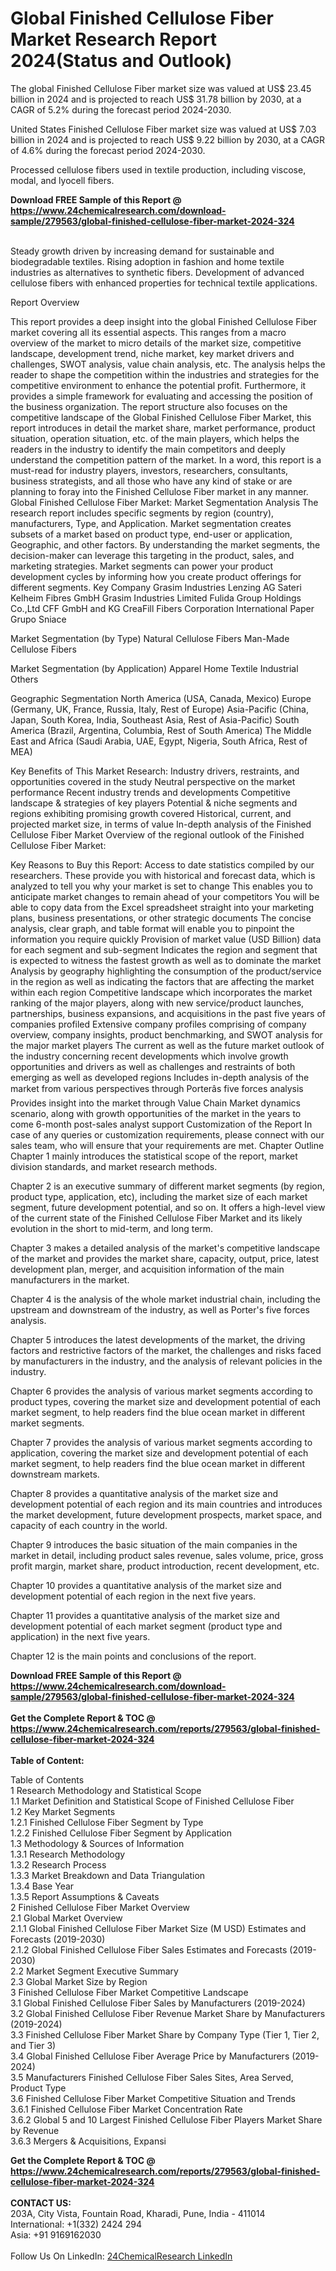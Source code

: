 <h1>Global Finished Cellulose Fiber Market Research Report 2024(Status and Outlook)</h1><p>The global Finished Cellulose Fiber market size was valued at US$ 23.45 billion in 2024 and is projected to reach US$ 31.78 billion by 2030, at a CAGR of 5.2% during the forecast period 2024-2030.</p><p>
United States Finished Cellulose Fiber market size was valued at US$ 7.03 billion in 2024 and is projected to reach US$ 9.22 billion by 2030, at a CAGR of 4.6% during the forecast period 2024-2030.</p><p>
Processed cellulose fibers used in textile production, including viscose, modal, and lyocell fibers.</p><div><b>Download FREE Sample of this Report @ 
            <a href="https://www.24chemicalresearch.com/download-sample/279563/global-finished-cellulose-fiber-market-2024-324">
            https://www.24chemicalresearch.com/download-sample/279563/global-finished-cellulose-fiber-market-2024-324</a></b></div><br><p>
Steady growth driven by increasing demand for sustainable and biodegradable textiles. Rising adoption in fashion and home textile industries as alternatives to synthetic fibers. Development of advanced cellulose fibers with enhanced properties for technical textile applications.</p><p>
Report Overview</p><p>
 This report provides a deep insight into the global Finished Cellulose Fiber market covering all its essential aspects. This ranges from a macro overview of the market to micro details of the market size, competitive landscape, development trend, niche market, key market drivers and challenges, SWOT analysis, value chain analysis, etc.
 The analysis helps the reader to shape the competition within the industries and strategies for the competitive environment to enhance the potential profit. Furthermore, it provides a simple framework for evaluating and accessing the position of the business organization. The report structure also focuses on the competitive landscape of the Global Finished Cellulose Fiber Market, this report introduces in detail the market share, market performance, product situation, operation situation, etc. of the main players, which helps the readers in the industry to identify the main competitors and deeply understand the competition pattern of the market.
 In a word, this report is a must-read for industry players, investors, researchers, consultants, business strategists, and all those who have any kind of stake or are planning to foray into the Finished Cellulose Fiber market in any manner.
 Global Finished Cellulose Fiber Market: Market Segmentation Analysis
 The research report includes specific segments by region (country), manufacturers, Type, and Application. Market segmentation creates subsets of a market based on product type, end-user or application, Geographic, and other factors. By understanding the market segments, the decision-maker can leverage this targeting in the product, sales, and marketing strategies. Market segments can power your product development cycles by informing how you create product offerings for different segments.
 Key Company
 Grasim Industries
 Lenzing AG
 Sateri
 Kelheim Fibres GmbH
 Grasim Industries Limited
 Fulida Group Holdings Co.,Ltd
 CFF GmbH and KG
 CreaFill Fibers Corporation
 International Paper
 Grupo Sniace</p><p>
 Market Segmentation (by Type)
 Natural Cellulose Fibers
 Man-Made Cellulose Fibers</p><p>
 Market Segmentation (by Application)
 Apparel
 Home Textile
 Industrial
 Others</p><p>
 Geographic Segmentation
North America (USA, Canada, Mexico)
Europe (Germany, UK, France, Russia, Italy, Rest of Europe)
Asia-Pacific (China, Japan, South Korea, India, Southeast Asia, Rest of Asia-Pacific)
South America (Brazil, Argentina, Columbia, Rest of South America)
The Middle East and Africa (Saudi Arabia, UAE, Egypt, Nigeria, South Africa, Rest of MEA)</p><p>
 Key Benefits of This Market Research:
Industry drivers, restraints, and opportunities covered in the study
Neutral perspective on the market performance
Recent industry trends and developments
Competitive landscape &amp; strategies of key players
Potential &amp; niche segments and regions exhibiting promising growth covered
Historical, current, and projected market size, in terms of value
In-depth analysis of the Finished Cellulose Fiber Market
Overview of the regional outlook of the Finished Cellulose Fiber Market:</p><p>
 Key Reasons to Buy this Report:
Access to date statistics compiled by our researchers. These provide you with historical and forecast data, which is analyzed to tell you why your market is set to change
This enables you to anticipate market changes to remain ahead of your competitors
You will be able to copy data from the Excel spreadsheet straight into your marketing plans, business presentations, or other strategic documents
The concise analysis, clear graph, and table format will enable you to pinpoint the information you require quickly
Provision of market value (USD Billion) data for each segment and sub-segment
Indicates the region and segment that is expected to witness the fastest growth as well as to dominate the market
Analysis by geography highlighting the consumption of the product/service in the region as well as indicating the factors that are affecting the market within each region
Competitive landscape which incorporates the market ranking of the major players, along with new service/product launches, partnerships, business expansions, and acquisitions in the past five years of companies profiled
Extensive company profiles comprising of company overview, company insights, product benchmarking, and SWOT analysis for the major market players
The current as well as the future market outlook of the industry concerning recent developments which involve growth opportunities and drivers as well as challenges and restraints of both emerging as well as developed regions
Includes in-depth analysis of the market from various perspectives through Porterâs five forces analysis
Provides insight into the market through Value Chain
Market dynamics scenario, along with growth opportunities of the market in the years to come
6-month post-sales analyst support
 Customization of the Report
 In case of any queries or customization requirements, please connect with our sales team, who will ensure that your requirements are met.
 Chapter Outline
 Chapter 1 mainly introduces the statistical scope of the report, market division standards, and market research methods.</p><p>
 Chapter 2 is an executive summary of different market segments (by region, product type, application, etc), including the market size of each market segment, future development potential, and so on. It offers a high-level view of the current state of the Finished Cellulose Fiber Market and its likely evolution in the short to mid-term, and long term.</p><p>
 Chapter 3 makes a detailed analysis of the market's competitive landscape of the market and provides the market share, capacity, output, price, latest development plan, merger, and acquisition information of the main manufacturers in the market.</p><p>
 Chapter 4 is the analysis of the whole market industrial chain, including the upstream and downstream of the industry, as well as Porter's five forces analysis.</p><p>
 Chapter 5 introduces the latest developments of the market, the driving factors and restrictive factors of the market, the challenges and risks faced by manufacturers in the industry, and the analysis of relevant policies in the industry.</p><p>
 Chapter 6 provides the analysis of various market segments according to product types, covering the market size and development potential of each market segment, to help readers find the blue ocean market in different market segments.</p><p>
 Chapter 7 provides the analysis of various market segments according to application, covering the market size and development potential of each market segment, to help readers find the blue ocean market in different downstream markets.</p><p>
 Chapter 8 provides a quantitative analysis of the market size and development potential of each region and its main countries and introduces the market development, future development prospects, market space, and capacity of each country in the world.</p><p>
 Chapter 9 introduces the basic situation of the main companies in the market in detail, including product sales revenue, sales volume, price, gross profit margin, market share, product introduction, recent development, etc.</p><p>
 Chapter 10 provides a quantitative analysis of the market size and development potential of each region in the next five years.</p><p>
 Chapter 11 provides a quantitative analysis of the market size and development potential of each market segment (product type and application) in the next five years.</p><p>
 Chapter 12 is the main points and conclusions of the report.</p><div><b>Download FREE Sample of this Report @ 
            <a href="https://www.24chemicalresearch.com/download-sample/279563/global-finished-cellulose-fiber-market-2024-324">
            https://www.24chemicalresearch.com/download-sample/279563/global-finished-cellulose-fiber-market-2024-324</a></b></div><br><div><b>Get the Complete Report & TOC @ 
            <a href="https://www.24chemicalresearch.com/reports/279563/global-finished-cellulose-fiber-market-2024-324">
            https://www.24chemicalresearch.com/reports/279563/global-finished-cellulose-fiber-market-2024-324</a></b></div><br>
            <b>Table of Content:</b><p>Table of Contents<br />
 1 Research Methodology and Statistical Scope<br />
 1.1 Market Definition and Statistical Scope of Finished Cellulose Fiber<br />
 1.2 Key Market Segments<br />
 1.2.1 Finished Cellulose Fiber Segment by Type<br />
 1.2.2 Finished Cellulose Fiber Segment by Application<br />
 1.3 Methodology & Sources of Information<br />
 1.3.1 Research Methodology<br />
 1.3.2 Research Process<br />
 1.3.3 Market Breakdown and Data Triangulation<br />
 1.3.4 Base Year<br />
 1.3.5 Report Assumptions & Caveats<br />
 2 Finished Cellulose Fiber Market Overview<br />
 2.1 Global Market Overview<br />
 2.1.1 Global Finished Cellulose Fiber Market Size (M USD) Estimates and Forecasts (2019-2030)<br />
 2.1.2 Global Finished Cellulose Fiber Sales Estimates and Forecasts (2019-2030)<br />
 2.2 Market Segment Executive Summary<br />
 2.3 Global Market Size by Region<br />
 3 Finished Cellulose Fiber Market Competitive Landscape<br />
 3.1 Global Finished Cellulose Fiber Sales by Manufacturers (2019-2024)<br />
 3.2 Global Finished Cellulose Fiber Revenue Market Share by Manufacturers (2019-2024)<br />
 3.3 Finished Cellulose Fiber Market Share by Company Type (Tier 1, Tier 2, and Tier 3)<br />
 3.4 Global Finished Cellulose Fiber Average Price by Manufacturers (2019-2024)<br />
 3.5 Manufacturers Finished Cellulose Fiber Sales Sites, Area Served, Product Type<br />
 3.6 Finished Cellulose Fiber Market Competitive Situation and Trends<br />
 3.6.1 Finished Cellulose Fiber Market Concentration Rate<br />
 3.6.2 Global 5 and 10 Largest Finished Cellulose Fiber Players Market Share by Revenue<br />
 3.6.3 Mergers & Acquisitions, Expansi</p><div><b>Get the Complete Report & TOC @ 
            <a href="https://www.24chemicalresearch.com/reports/279563/global-finished-cellulose-fiber-market-2024-324">
            https://www.24chemicalresearch.com/reports/279563/global-finished-cellulose-fiber-market-2024-324</a></b></div><br><b>CONTACT US:</b><br>
            203A, City Vista, Fountain Road, Kharadi, Pune, India - 411014<br>
            International: +1(332) 2424 294<br>
            Asia: +91 9169162030 <br><br>
            Follow Us On LinkedIn: <a href="https://www.linkedin.com/company/24chemicalresearch/">24ChemicalResearch LinkedIn</a>